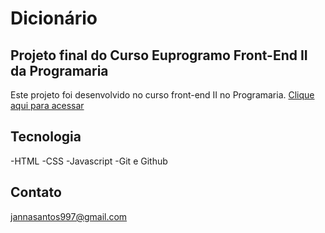 ﻿# Dicionário
## Projeto final do Curso Euprogramo Front-End II da Programaria

Este projeto foi desenvolvido no curso front-end II no Programaria.
[Clique aqui para acessar](https://jannas3.github.io/Dicionario/)


## Tecnologia
-HTML
-CSS
-Javascript
-Git e Github

## Contato

jannasantos997@gmail.com

